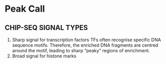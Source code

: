 # Peak Call

## CHIP-SEQ SIGNAL TYPES
1. Sharp signal for transcription factors
TFs often recognise specific DNA sequence motifs. Therefore, the enriched DNA fragments are centred around the motif, leading
to sharp “peaky” regions of enrichment. 
2. Broad signal for histone marks
